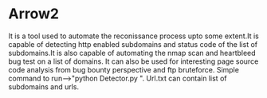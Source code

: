 # Arrow2
It is a tool used to automate the reconissance process upto some extent.It is capable of detecting  http enabled subdomains and status code of the list of subdomains.It is also capable of automating the nmap scan and heartbleed bug test on a list of domains. It can also be used for interesting page source code analysis from bug bounty perspective and ftp bruteforce.
Simple command to run-->"python Detector.py ".
Url.txt can contain list of subdomains and urls.


